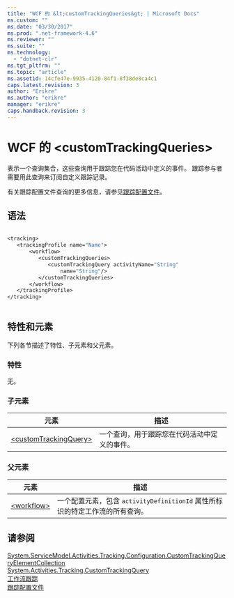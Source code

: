 ```yaml
---
title: "WCF 的 &lt;customTrackingQueries&gt; | Microsoft Docs"
ms.custom: ""
ms.date: "03/30/2017"
ms.prod: ".net-framework-4.6"
ms.reviewer: ""
ms.suite: ""
ms.technology: 
  - "dotnet-clr"
ms.tgt_pltfrm: ""
ms.topic: "article"
ms.assetid: 14cfe47e-9935-4120-84f1-8f38de8ca4c1
caps.latest.revision: 3
author: "Erikre"
ms.author: "erikre"
manager: "erikre"
caps.handback.revision: 3
---
```

# WCF 的 &lt;customTrackingQueries&gt;
表示一个查询集合，这些查询用于跟踪您在代码活动中定义的事件。  跟踪参与者需要用此查询来订阅自定义跟踪记录。  
  
 有关跟踪配置文件查询的更多信息，请参见[跟踪配置文件](../../../../../docs/framework/windows-workflow-foundation//tracking-profiles.md)。  
  
## 语法  
  
```vb  
  
<tracking>  
   <trackingProfile name="Name">  
       <workflow>  
          <customTrackingQueries>  
             <customTrackingQuery activityName="String"  
                 name="String"/>  
          </customTrackingQueries>  
       </workflow>  
   </trackingProfile>  
</tracking>  
  
```  
  
## 特性和元素  
 下列各节描述了特性、子元素和父元素。  
  
### 特性  
 无。  
  
### 子元素  
  
|元素|描述|  
|--------|--------|  
|[\<customTrackingQuery\>](../../../../../docs/framework/configure-apps/file-schema/windows-workflow-foundation/customtrackingquery.md)|一个查询，用于跟踪您在代码活动中定义的事件。|  
  
### 父元素  
  
|元素|描述|  
|--------|--------|  
|[\<workflow\>](../../../../../docs/framework/configure-apps/file-schema/windows-workflow-foundation/workflow.md)|一个配置元素，包含 `activityDefinitionId` 属性所标识的特定工作流的所有查询。|  
  
## 请参阅  
 [System.ServiceModel.Activities.Tracking.Configuration.CustomTrackingQueryElementCollection](assetId:///System.ServiceModel.Activities.Tracking.Configuration.CustomTrackingQueryElementCollection?qualifyHint=False&amp;autoUpgrade=True)   
 [System.Activities.Tracking.CustomTrackingQuery](assetId:///System.Activities.Tracking.CustomTrackingQuery?qualifyHint=False&amp;autoUpgrade=True)   
 [工作流跟踪](../../../../../docs/framework/windows-workflow-foundation//workflow-tracking-and-tracing.md)   
 [跟踪配置文件](../../../../../docs/framework/windows-workflow-foundation//tracking-profiles.md)